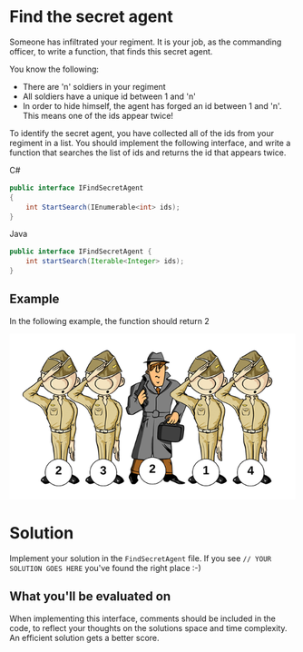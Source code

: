 # Find the secret agent

Someone has infiltrated your regiment. It is your job, as the commanding officer, to write a function, that finds this secret agent.

You know the following:

- There are 'n' soldiers in your regiment
- All soldiers have a unique id between 1 and 'n'
- In order to hide himself, the agent has forged an id between 1 and 'n'. This means one of the ids appear twice!

To identify the secret agent, you have collected all of the ids from your regiment in a list.
You should implement the following interface, and write a function that searches the list of ids and returns the id that appears twice.

C#
```csharp
public interface IFindSecretAgent
{
    int StartSearch(IEnumerable<int> ids);
}
```

Java
```java
public interface IFindSecretAgent {
    int startSearch(Iterable<Integer> ids);
}
```

## Example
In the following example, the function should return 2

![Sneaky man with swag](./images/soldiers.png)

# Solution

Implement your solution in the `FindSecretAgent` file.
If you see `// YOUR SOLUTION GOES HERE` you've found the right place :-)

## What you'll be evaluated on

When implementing this interface, comments should be included in the code, to reflect your thoughts on the solutions space and time complexity.
An efficient solution gets a better score.
